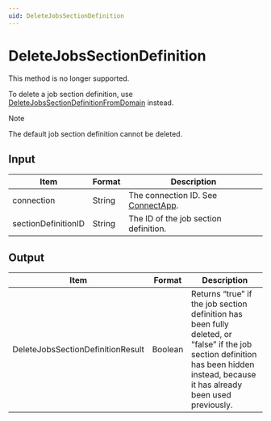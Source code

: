 ```yaml
---
uid: DeleteJobsSectionDefinition
---
```


# DeleteJobsSectionDefinition

This method is no longer supported.<!-- No longer supported from DataMiner 10.0.9 onwards. -->

To delete a job section definition, use [DeleteJobsSectionDefinitionFromDomain](xref:DeleteJobsSectionDefinitionFromDomain) instead.

> [!NOTE]
> The default job section definition cannot be deleted.

## Input

| Item                | Format | Description                                          |
|---------------------|--------|------------------------------------------------------|
| connection          | String | The connection ID. See [ConnectApp](xref:ConnectApp). |
| sectionDefinitionID | String | The ID of the job section definition.                |

## Output

| Item | Format | Description |
|--|--|--|
| DeleteJobsSectionDefinitionResult | Boolean | Returns “true” if the job section definition has been fully deleted, or “false” if the job section definition has been hidden instead, because it has already been used previously. |
